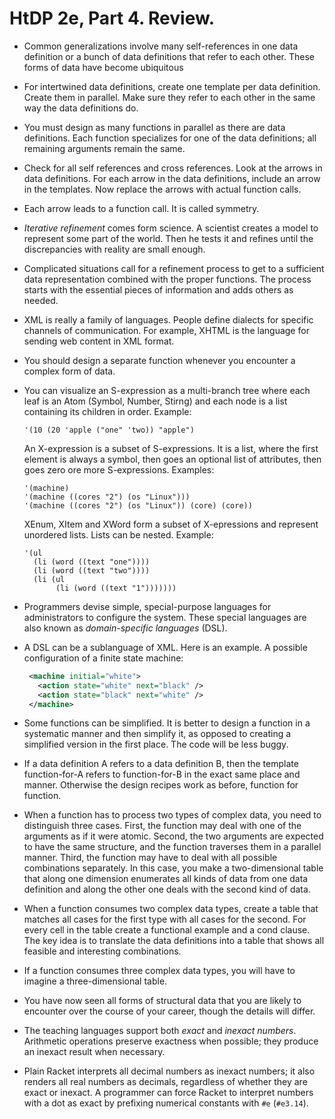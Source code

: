 HtDP 2e, Part 4. Review.
========================

* Common generalizations involve many self-references in one data definition or a bunch
  of data definitions that refer to each other. These forms of data have become ubiquitous

* For intertwined data definitions, create one template per data definition.
  Create them in parallel. Make sure they refer to each other in the same way the data definitions do.

* You must design as many functions in parallel as there are data definitions.
  Each function specializes for one of the data definitions; all remaining arguments remain the same.

* Check for all self references and cross references. Look at the arrows in data definitions.
  For each arrow in the data definitions, include an arrow in the templates.
  Now replace the arrows with actual function calls.

* Each arrow leads to a function call. It is called symmetry.

* *Iterative refinement* comes form science. A scientist creates a model to represent some part of the world.
  Then he tests it and refines until the discrepancies with reality are small enough.

* Complicated situations call for a refinement process to get to a sufficient data representation
  combined with the proper functions. The process starts with the essential pieces of information
  and adds others as needed.

* XML is really a family of languages. People define dialects for specific channels of communication.
  For example, XHTML is the language for sending web content in XML format.

* You should design a separate function whenever you encounter a complex form of data.

* You can visualize an S-expression as a multi-branch tree where each leaf
  is an Atom (Symbol, Number, Stirng) and each node is a list containing
  its children in order. Example:
  
  ```racket
  '(10 (20 'apple ("one" 'two)) "apple")
  ```

  An X-expression is a subset of S-expressions. It is a list, where the first element is always a symbol,
  then goes an optional list of attributes, then goes zero ore more S-expressions. Examples:
  
  ```racket
  '(machine)
  '(machine ((cores "2") (os "Linux")))
  '(machine ((cores "2") (os "Linux")) (core) (core))
  ```

  XEnum, XItem and XWord form a subset of X-epressions and represent unordered lists.
  Lists can be nested. Example:

  ```racket
  '(ul
    (li (word ((text "one"))))
    (li (word ((text "two"))))
    (li (ul
         (li (word ((text "1")))))))
  ```

* Programmers devise simple, special-purpose languages for administrators to configure the system.
  These special languages are also known as *domain-specific languages* (DSL).

* A DSL can be a sublanguage of XML. Here is an example. A possible configuration of a finite state machine:

  ```xml
   <machine initial="white">
     <action state="white" next="black" />
     <action state="black" next="white" />
   </machine>
  ```

* Some functions can be simplified. It is better to design a function in a systematic manner and then simplify it,
  as opposed to creating a simplified version in the first place. The code will be less buggy.

* If a data definition A refers to a data definition B, then the template function-for-A refers to function-for-B
  in the exact same place and manner. Otherwise the design recipes work as before, function for function.

* When a function has to process two types of complex data, you need to distinguish three cases.
  First, the function may deal with one of the arguments as if it were atomic. Second, the two arguments
  are expected to have the same structure, and the function traverses them in a parallel manner.
  Third, the function may have to deal with all possible combinations separately. In this case,
  you make a two-dimensional table that along one dimension enumerates all kinds of data
  from one data definition and along the other one deals with the second kind of data.

* When a function consumes two complex data types, create a table that matches all cases for the first type
  with all cases for the second. For every cell in the table create a functional example and a cond clause.
  The key idea is to translate the data definitions into a table that shows all feasible and interesting combinations.

* If a function consumes three complex data types, you will have to imagine a three-dimensional table.

* You have now seen all forms of structural data that you are likely to encounter
  over the course of your career, though the details will differ.

* The teaching languages support both *exact* and *inexact numbers*.
  Arithmetic operations preserve exactness when possible;
  they produce an inexact result when necessary.

* Plain Racket interprets all decimal numbers as inexact numbers; it also renders all real numbers as decimals,
  regardless of whether they are exact or inexact. A programmer can force Racket to interpret numbers
  with a dot as exact by prefixing numerical constants with `#e` (`#e3.14`).

